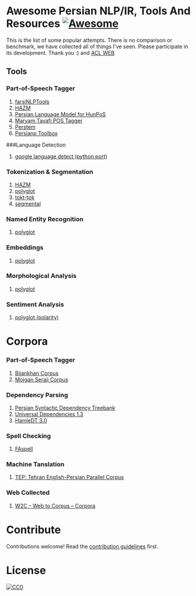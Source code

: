 # Awesome Persian NLP/IR, Tools And Resources [![Awesome](https://cdn.rawgit.com/sindresorhus/awesome/d7305f38d29fed78fa85652e3a63e154dd8e8829/media/badge.svg)](https://github.com/sindresorhus/awesome)

This is the list of some popular attempts. There is no comparison or benchmark, we have collected all of things I've seen. Please participate in its development.
 Thank you :) and [ACL WEB](http://aclweb.org/aclwiki/index.php?title=Resources_for_Persian)

## Tools
### Part-of-Speech Tagger
  1. [farsiNLPTools](http://mhbashari.ir/url/farsiools)
  2. [HAZM](http://mhbashari.ir/url/hazm)
  4. [Persian Language Model for HunPoS](http://mhbashari.ir/url/unoager)
  5. [Maryam Tavafi POS Tagger ](http://mhbashari.ir/url/aryamavafi)
  6. [Perstem](http://mhbashari.ir/url/perstem)
  7. [Persianp Toolbox](http://mhbashari.ir/url/ersianpoolbox)

###Language Detection
  1. [google language detect (python port)](http://mhbashari.ir/url/langdetect)
  
### Tokenization & Segmentation
   1. [HAZM](http://mhbashari.ir/url/hazm)
   2. [polyglot](http://mhbashari.ir/url/polyglot)
   3. [tokt-tok](http://mhbashari.ir/url/polyglot)
   4. [segmental](http://mhbashari.ir/url/segmental)
    
### Named Entity Recognition
   1. [polyglot](http://mhbashari.ir/url/polyglot)

### Embeddings
   1. [polyglot](http://mhbashari.ir/url/polyglot)

### Morphological Analysis
   1. [polyglot](http://mhbashari.ir/url/polyglot)

### Sentiment Analysis
   1. [polyglot (polarity)](http://mhbashari.ir/url/polyglot)

# Corpora
### Part-of-Speech Tagger
   1. [Bijankhan Corpus](http://mhbashari.ir/url/bijankhan)
   1. [Mojgan Seraji Corpus](http://mhbashari.ir/url/ppsalaersianorpus)
   
   
### Dependency Parsing
   1. [Persian Syntactic Dependency Treebank](http://mhbashari.ir/url/perdt)
   2. [Universal Dependencies 1.3](http://mhbashari.ir/url/niversalependencies)
   3. [HamleDT 3.0](http://mhbashari.ir/url/amle)
   
### Spell Checking
   1. [FAspell](http://mhbashari.ir/url/spell)

### Machine Tanslation
   1. [TEP: Tehran English-Persian Parallel Corpus](http://mhbashari.ir/url/ehranabesources)

### Web Collected
   1. [W2C – Web to Corpus – Corpora](http://mhbashari.ir/url/2ebtoorpus)
   
# Contribute

Contributions welcome! Read the [contribution guidelines](contributing.md) first.

# License

[![CC0](https://i.creativecommons.org/p/zero/1.0/88x31.png)](https://creativecommons.org/publicdomain/zero/1.0/)